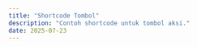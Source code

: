 ```yaml
---
title: "Shortcode Tombol"
description: "Contoh shortcode untuk tombol aksi."
date: 2025-07-23
---
```

